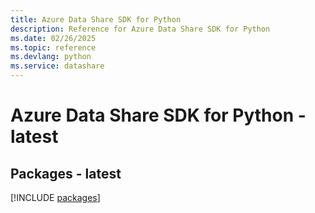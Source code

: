 ```yaml
---
title: Azure Data Share SDK for Python
description: Reference for Azure Data Share SDK for Python
ms.date: 02/26/2025
ms.topic: reference
ms.devlang: python
ms.service: datashare
---
```

# Azure Data Share SDK for Python - latest
## Packages - latest
[!INCLUDE [packages](data-share-index.md)]